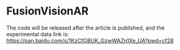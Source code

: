 # FusionVisionAR
The code will be released after the article is published, and the experimental data link is:
https://pan.baidu.com/s/1KzCfGBUK_GzwWAZn1Xe_UA?pwd=cf28
